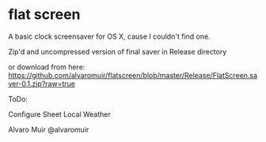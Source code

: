 flat screen
================

A basic clock screensaver for OS X, cause I couldn't find one.

Zip'd and uncompressed version of final saver in Release directory

or download from here:
https://github.com/alvaromuir/flatscreen/blob/master/Release/FlatScreen.saver-0.1.zip?raw=true


ToDo:

Configure Sheet
Local Weather

Alvaro Muir
@alvaromuir
